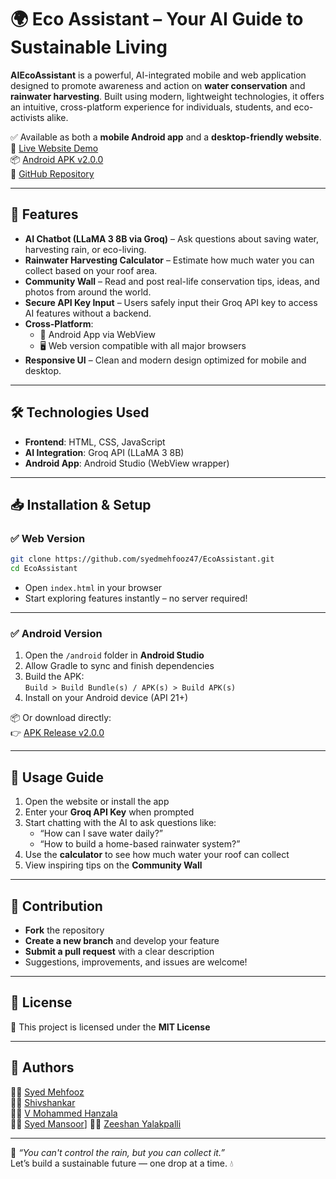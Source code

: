 # 🌍 Eco Assistant – Your AI Guide to Sustainable Living

**AIEcoAssistant** is a powerful, AI-integrated mobile and web application designed to promote awareness and action on **water conservation** and **rainwater harvesting**. Built using modern, lightweight technologies, it offers an intuitive, cross-platform experience for individuals, students, and eco-activists alike.

✅ Available as both a **mobile Android app** and a **desktop-friendly website**.  
🔗 [Live Website Demo](https://ecoassistantai.netlify.app/)  
📦 [Android APK v2.0.0](https://github.com/syedmehfooz47/EcoAssistant/releases/tag/v2.0.0)  
📁 [GitHub Repository](https://github.com/syedmehfooz47/EcoAssistant)

---

## 🚀 Features

- **AI Chatbot (LLaMA 3 8B via Groq)** – Ask questions about saving water, harvesting rain, or eco-living.  
- **Rainwater Harvesting Calculator** – Estimate how much water you can collect based on your roof area.  
- **Community Wall** – Read and post real-life conservation tips, ideas, and photos from around the world.  
- **Secure API Key Input** – Users safely input their Groq API key to access AI features without a backend.  
- **Cross-Platform**:  
  - 📱 Android App via WebView  
  - 🖥️ Web version compatible with all major browsers  
- **Responsive UI** – Clean and modern design optimized for mobile and desktop.

---

## 🛠️ Technologies Used

- **Frontend**: HTML, CSS, JavaScript  
- **AI Integration**: Groq API (LLaMA 3 8B)  
- **Android App**: Android Studio (WebView wrapper)

---

## 📥 Installation & Setup

### ✅ Web Version

```bash
git clone https://github.com/syedmehfooz47/EcoAssistant.git
cd EcoAssistant
```

- Open `index.html` in your browser  
- Start exploring features instantly – no server required!

---

### ✅ Android Version

1. Open the `/android` folder in **Android Studio**  
2. Allow Gradle to sync and finish dependencies  
3. Build the APK:  
   `Build > Build Bundle(s) / APK(s) > Build APK(s)`  
4. Install on your Android device (API 21+)

📦 Or download directly:  
👉 [APK Release v2.0.0](https://github.com/syedmehfooz47/EcoAssistant/releases/tag/v2.0.0)

---

## 🎯 Usage Guide

1. Open the website or install the app  
2. Enter your **Groq API Key** when prompted  
3. Start chatting with the AI to ask questions like:  
   - “How can I save water daily?”  
   - “How to build a home-based rainwater system?”  
4. Use the **calculator** to see how much water your roof can collect  
5. View inspiring tips on the **Community Wall**

---

## 🤝 Contribution

- **Fork** the repository  
- **Create a new branch** and develop your feature  
- **Submit a pull request** with a clear description  
- Suggestions, improvements, and issues are welcome!

---

## 📜 License

📄 This project is licensed under the **MIT License**

---

## 👥 Authors

👨‍💻 [Syed Mehfooz](https://github.com/syedmehfooz47)  
👨‍💻 [Shivshankar](https://github.com/SHIV-44-SHIV)    
👨‍💻 [V Mohammed Hanzala](https://github.com/mohammedhanzala89)    
👨‍💻 [Syed Mansoor](https://github.com/Syedmansoor18)]
👨‍💻 [Zeeshan Yalakpalli](https://github.com/zeeshan8088)  

---

🌊 *“You can't control the rain, but you can collect it.”*  
Let’s build a sustainable future — one drop at a time. 💧
